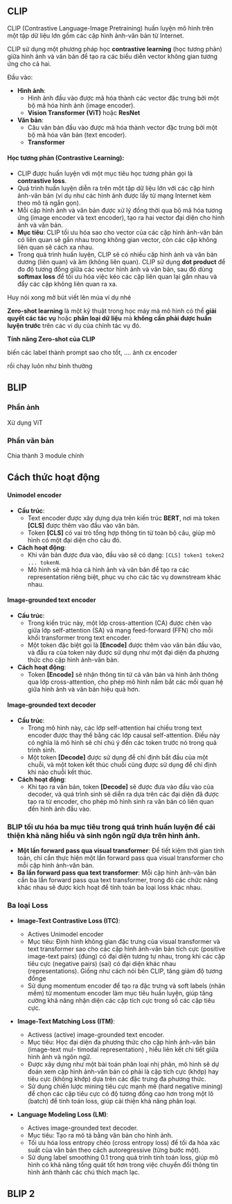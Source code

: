 
## CLIP 
CLIP (Contrastive Language-Image Pretraining) huấn luyện mô hình trên một tập dữ liệu lớn gồm các cặp hình ảnh-văn bản từ Internet.


CLIP sử dụng một phương pháp học **contrastive learning** (học tương phản) giữa hình ảnh và văn bản để tạo ra các biểu diễn vector không gian tương ứng cho cả hai.

Đầu vào:
- **Hình ảnh**: 
	- Hình ảnh đầu vào được mã hóa thành các vector đặc trưng bởi một bộ mã hóa hình ảnh (image encoder).
	- **Vision Transformer (ViT)** hoặc **ResNet** 
- **Văn bản**: 
	- Câu văn bản đầu vào được mã hóa thành vector đặc trưng bởi một bộ mã hóa văn bản (text encoder).
	- **Transformer**

#### **Học tương phản (Contrastive Learning):**

- CLIP được huấn luyện với một mục tiêu học tương phản gọi là **contrastive loss**.
- Quá trình huấn luyện diễn ra trên một tập dữ liệu lớn với các cặp hình ảnh-văn bản (ví dụ như các hình ảnh được lấy từ mạng Internet kèm theo mô tả ngắn gọn).
- Mỗi cặp hình ảnh và văn bản được xử lý đồng thời qua bộ mã hóa tương ứng (image encoder và text encoder), tạo ra hai vector đại diện cho hình ảnh và văn bản.
- **Mục tiêu**: CLIP tối ưu hóa sao cho vector của các cặp hình ảnh-văn bản có liên quan sẽ gần nhau trong không gian vector, còn các cặp không liên quan sẽ cách xa nhau.
- Trong quá trình huấn luyện, CLIP sẽ có nhiều cặp hình ảnh và văn bản dương (liên quan) và âm (không liên quan). CLIP sử dụng **dot product** để đo độ tương đồng giữa các vector hình ảnh và văn bản, sau đó dùng **softmax loss** để tối ưu hóa việc kéo các cặp liên quan lại gần nhau và đẩy các cặp không liên quan ra xa.

Huy nói xong mở bút viết lên múa ví dụ nhé

**Zero-shot learning** là một kỹ thuật trong học máy mà mô hình có thể **giải quyết các tác vụ** hoặc **phân loại dữ liệu** mà **không cần phải được huấn luyện trước** trên các ví dụ của chính tác vụ đó.

**Tính năng Zero-shot của CLIP**

biến các label thành prompt sao cho tốt, ....
ảnh cx encoder 

rồi chạy luôn như bình thường



## BLIP

### Phần ảnh

Xử dụng ViT

### Phần văn bản
Chia thành 3 module chính

## Cách thức hoạt động
#### Unimodel encoder
- **Cấu trúc**:
    - Text encoder được xây dựng dựa trên kiến trúc **BERT**, nơi mà token **[CLS]** được thêm vào đầu vào văn bản.
    - Token **[CLS]** có vai trò tổng hợp thông tin từ toàn bộ câu, giúp mô hình có một đại diện cho câu đó.
- **Cách hoạt động**:
    - Khi văn bản được đưa vào, đầu vào sẽ có dạng: `[CLS] token1 token2 ... tokenN`.
    - Mô hình sẽ mã hóa cả hình ảnh và văn bản để tạo ra các representation riêng biệt, phục vụ cho các tác vụ downstream khác nhau.
#### Image-grounded text encoder
- **Cấu trúc**:
    - Trong kiến trúc này, một lớp cross-attention (CA) được chèn vào giữa lớp self-attention (SA) và mạng feed-forward (FFN) cho mỗi khối transformer trong text encoder.
    - Một token đặc biệt gọi là **[Encode]** được thêm vào văn bản đầu vào, và đầu ra của token này được sử dụng như một đại diện đa phương thức cho cặp hình ảnh-văn bản.
- **Cách hoạt động**:
    - Token **[Encode]** sẽ nhận thông tin từ cả văn bản và hình ảnh thông qua lớp cross-attention, cho phép mô hình nắm bắt các mối quan hệ giữa hình ảnh và văn bản hiệu quả hơn.
#### Image-grounded text decoder
- **Cấu trúc**:
    - Trong mô hình này, các lớp self-attention hai chiều trong text encoder được thay thế bằng các lớp causal self-attention. Điều này có nghĩa là mô hình sẽ chỉ chú ý đến các token trước nó trong quá trình sinh.
    - Một token **[Decode]** được sử dụng để chỉ định bắt đầu của một chuỗi, và một token kết thúc chuỗi cũng được sử dụng để chỉ định khi nào chuỗi kết thúc.
- **Cách hoạt động**:
    - Khi tạo ra văn bản, token **[Decode]** sẽ được đưa vào đầu vào của decoder, và quá trình sinh sẽ diễn ra dựa trên các đại diện đã được tạo ra từ encoder, cho phép mô hình sinh ra văn bản có liên quan đến hình ảnh đầu vào.

### BLIP tối ưu hóa ba mục tiêu trong quá trình huấn luyện để cải thiện khả năng hiểu và sinh ngôn ngữ dựa trên hình ảnh.

- **Một lần forward pass qua visual transformer**: Để tiết kiệm thời gian tính toán, chỉ cần thực hiện một lần forward pass qua visual transformer cho mỗi cặp hình ảnh-văn bản.
- **Ba lần forward pass qua text transformer**: Mỗi cặp hình ảnh-văn bản cần ba lần forward pass qua text transformer, trong đó các chức năng khác nhau sẽ được kích hoạt để tính toán ba loại loss khác nhau.
### **Ba loại Loss**

- **Image-Text Contrastive Loss (ITC)**:
	- Actives Unimodel encoder
    - Mục tiêu: Định hình không gian đặc trưng của visual transformer và text transformer sao cho các cặp hình ảnh-văn bản tích cực (positive
image-text pairs) (đúng) có đại diện tương tự nhau, trong khi các cặp tiêu cực (negative pairs) (sai) có đại diện khác nhau (representations). Giống như cách nói bên CLIP, tăng giảm độ tương đồnge
    - Sử dụng momentum encoder để tạo ra đặc trưng và soft labels (nhãn mềm) từ momentum encoder làm mục tiêu huấn luyện, giúp tăng cường khả năng nhận diện các cặp tích cực trong số các cặp tiêu cực.
- **Image-Text Matching Loss (ITM)**:
    - Activess (active) image-grounded text encoder.
    - Mục tiêu: Học đại diện đa phương thức cho cặp hình ảnh-văn bản (image-text mul-
timodal representation) , hiểu liên kết chi tiết giữa hình ảnh và ngôn ngữ.
    - Được xây dựng như một bài toán phân loại nhị phân, mô hình sẽ dự đoán xem cặp hình ảnh-văn bản có phải là cặp tích cực (khớp) hay tiêu cực (không khớp) dựa trên các đặc trưng đa phương thức.
    - Sử dụng chiến lược mining tiêu cực mạnh mẽ (hard negative mining) để chọn các cặp tiêu cực có độ tương đồng cao hơn trong một lô (batch) để tính toán loss, giúp cải thiện khả năng phân loại.
- **Language Modeling Loss (LM)**:
    
    - Actives image-grounded text decoder.
    - Mục tiêu: Tạo ra mô tả bằng văn bản cho hình ảnh.
    - Tối ưu hóa loss entropy chéo (cross entropy loss) để tối đa hóa xác suất của văn bản theo cách autoregressive (từng bước một).
    - Sử dụng label smoothing 0.1 trong quá trình tính toán loss, giúp mô hình có khả năng tổng quát tốt hơn trong việc chuyển đổi thông tin hình ảnh thành các chú thích mạch lạc.

## BLIP 2